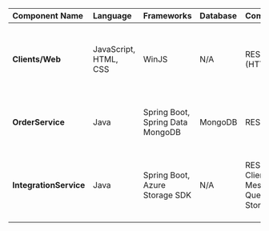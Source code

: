 | Component Name | Language | Frameworks | Database | Communication | Patterns |
| :--- | :--- | :--- | :--- | :--- | :--- |
| **Clients/Web** | JavaScript, HTML, CSS | WinJS | N/A | REST (HTTP/AJAX) | Single-Page Application (SPA), Page Control, Facade (Client-side DAL) |
| **OrderService** | Java | Spring Boot, Spring Data MongoDB | MongoDB | REST (HTTP) | Monolith, Layered Architecture, Repository Pattern |
| **IntegrationService** | Java | Spring Boot, Azure Storage SDK | N/A | REST (HTTP Client), Message Queues (Azure Storage) | Adapter / Anti-Corruption Layer, Asynchronous Polling Consumer |